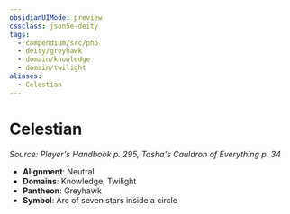 ```yaml
---
obsidianUIMode: preview
cssclass: json5e-deity
tags:
  - compendium/src/phb
  - deity/greyhawk
  - domain/knowledge
  - domain/twilight
aliases:
  - Celestian
---
```

# Celestian
*Source: Player's Handbook p. 295, Tasha's Cauldron of Everything p. 34* 

- **Alignment**: Neutral
- **Domains**: Knowledge, Twilight
- **Pantheon**: Greyhawk
- **Symbol**: Arc of seven stars inside a circle